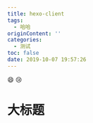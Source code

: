 ```yaml
---
title: hexo-client
tags:
  - 哈哈
originContent: ''
categories:
  - 测试
toc: false
date: 2019-10-07 19:57:26
---
```


:smile:
:cry:

# 大标题